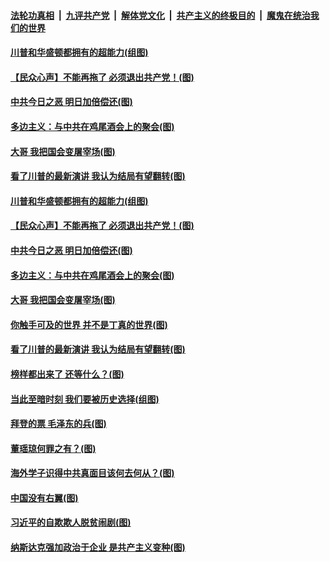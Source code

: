 

####  [法轮功真相](../../../../basic/blob/master/README.md?t=12062231) &nbsp;|&nbsp; [九评共产党](../../../../9ping.md/blob/master/README.md?t=12062231) &nbsp;|&nbsp; [解体党文化](../../../../jtdwh.md/blob/master/README.md?t=12062231)  &nbsp;|&nbsp; [共产主义的终极目的](../../../../gczydzjmd.md/blob/master/README.md?t=12062231) &nbsp;|&nbsp; [魔鬼在统治我们的世界](../../../../mgztzwmdsj.md/blob/master/README.md?t=12062231) 

#### [川普和华盛顿都拥有的超能力(组图)](../pages/p4/954899.md?t=12062231) 

#### [【民众心声】不能再拖了 必须退出共产党！(图)](../pages/p4/954428.md?t=12062231) 

#### [中共今日之恶 明日加倍偿还(图)](../pages/p4/954704.md?t=12062231) 

#### [多边主义：与中共在鸡尾酒会上的聚会(图)](../pages/p4/954694.md?t=12062231) 

#### [大哥 我把国会变屠宰场(图)](../pages/p4/954713.md?t=12062231) 

#### [看了川普的最新演讲 我认为结局有望翻转(图)](../pages/p4/954847.md?t=12062231) 

#### [川普和华盛顿都拥有的超能力(组图)](../pages/p4/954899.md?t=12062231) 

#### [【民众心声】不能再拖了 必须退出共产党！(图)](../pages/p4/954428.md?t=12062231) 

#### [中共今日之恶 明日加倍偿还(图)](../pages/p4/954704.md?t=12062231) 

#### [多边主义：与中共在鸡尾酒会上的聚会(图)](../pages/p4/954694.md?t=12062231) 

#### [大哥 我把国会变屠宰场(图)](../pages/p4/954713.md?t=12062231) 

#### [你触手可及的世界 并不是丁真的世界(图)](../pages/p4/954846.md?t=12062231) 

#### [看了川普的最新演讲 我认为结局有望翻转(图)](../pages/p4/954847.md?t=12062231) 

#### [榜样都出来了 还等什么？(图)](../pages/p4/954837.md?t=12062231) 


#### [当此至暗时刻 我们要被历史选择(组图)](../pages/p4/953950.md?t=12062231) 

#### [拜登的票 毛泽东的兵(图)](../pages/p4/954808.md?t=12062231) 

#### [董瑶琼何罪之有？(图)](../pages/p4/954775.md?t=12062231) 

#### [海外学子识得中共真面目该何去何从？(图)](../pages/p4/954776.md?t=12062231) 

#### [中国没有右翼(图)](../pages/p4/954774.md?t=12062231) 

#### [习近平的自欺欺人脱贫闹剧(图)](../pages/p4/954761.md?t=12062231) 

#### [纳斯达克强加政治于企业 是共产主义变种(图)](../pages/p4/954772.md?t=12062231) 





